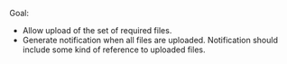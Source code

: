 Goal:

* Allow upload of the set of required files.
* Generate notification when all files are uploaded. Notification should include some kind of reference to uploaded files.

